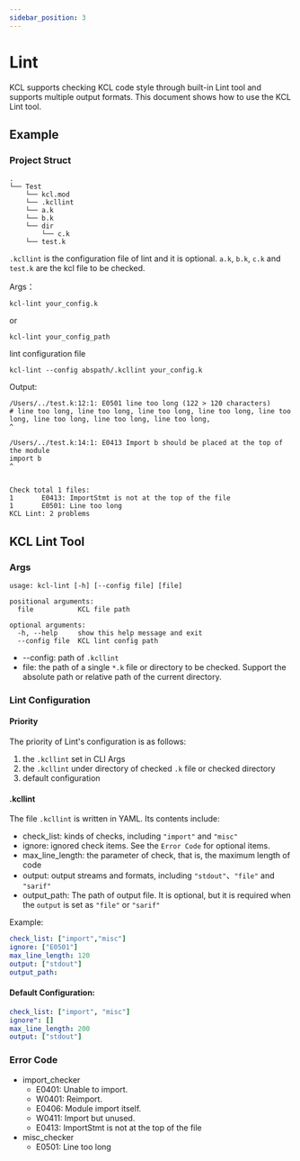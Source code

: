 ```yaml
---
sidebar_position: 3
---
```


# Lint

KCL supports checking KCL code style through built-in Lint tool and supports multiple output formats. This document shows how to use the KCL Lint tool.

## Example

### Project Struct

```text
.
└── Test
    └── kcl.mod
    └── .kcllint
    └── a.k
    └── b.k
    └── dir
        └── c.k
    └── test.k
```

`.kcllint` is the configuration file of lint and it is optional. `a.k`, `b.k`, `c.k` and `test.k` are the kcl file to be checked.

Args：

```shell
kcl-lint your_config.k
```

or

```shell
kcl-lint your_config_path
```

lint configuration file

```shell
kcl-lint --config abspath/.kcllint your_config.k
```

Output:

```shell
/Users/../test.k:12:1: E0501 line too long (122 > 120 characters)
# line too long, line too long, line too long, line too long, line too long, line too long, line too long, line too long,
^

/Users/../test.k:14:1: E0413 Import b should be placed at the top of the module
import b
^


Check total 1 files:
1       E0413: ImportStmt is not at the top of the file
1       E0501: Line too long
KCL Lint: 2 problems
```

## KCL Lint Tool

### Args

```shell
usage: kcl-lint [-h] [--config file] [file]

positional arguments:
  file           KCL file path

optional arguments:
  -h, --help     show this help message and exit
  --config file  KCL lint config path
```

+ --config: path of `.kcllint`
+ file: the path of a single `*.k` file or directory to be checked. Support the absolute path or relative path of the current directory.

### Lint Configuration

#### Priority

The priority of Lint's configuration is as follows:

1. the `.kcllint` set in CLI Args
2. the `.kcllint` under directory of checked `.k` file or checked directory
3. default configuration

#### .kcllint

The file `.kcllint` is written in YAML. Its contents include:

+ check_list: kinds of checks, including `"import"` and `"misc"`
+ ignore: ignored check items. See the `Error Code` for optional items.
+ max_line_length: the parameter of check, that is, the maximum length of code
+ output: output streams and formats, including `"stdout"`、`"file"` and `"sarif"`
+ output_path: The path of output file. It is optional, but it is required when the `output` is set as `"file"` or `"sarif"`

Example:

```yaml
check_list: ["import","misc"]
ignore: ["E0501"]
max_line_length: 120
output: ["stdout"]
output_path:
```

#### Default Configuration:

```yaml
check_list: ["import", "misc"]
ignore": []
max_line_length: 200
output: ["stdout"]
```

### Error Code

+ import_checker
  + E0401: Unable to import.
  + W0401: Reimport.
  + E0406: Module import itself.
  + W0411: Import but unused.
  + E0413: ImportStmt is not at the top of the file
+ misc_checker
  + E0501: Line too long

